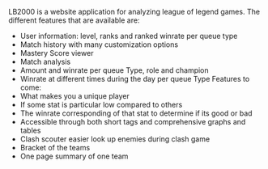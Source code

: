 LB2000 is a website application for analyzing league of legend games. The different features that are available are:
* User information: level, ranks and ranked winrate per queue type
* Match history with many customization options
* Mastery Score viewer
* Match analysis
* Amount and winrate per queue Type, role and champion
* Winrate at different times during the day per queue Type
Features to come:
* What makes you a unique player
* If some stat is particular low compared to others
* The winrate corresponding of that stat to determine if its good or bad
* Accessible through both short tags and comprehensive graphs and tables
* Clash scouter easier look up enemies during clash game
* Bracket of the teams
* One page summary of one team
